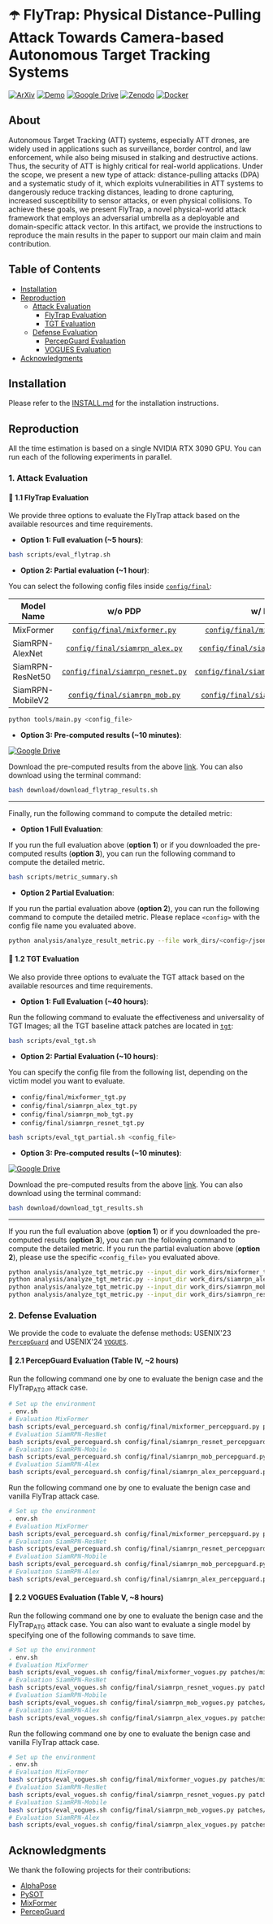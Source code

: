# ☂️ FlyTrap: Physical Distance-Pulling Attack Towards Camera-based Autonomous Target Tracking Systems

[![ArXiv](https://img.shields.io/badge/ArXiv-FAFAFA?logo=arxiv&logoColor=red&style=flat-square)]()
[![Demo](https://img.shields.io/badge/Demo-4285F4?logo=youtube&logoColor=white&style=flat-square)](https://sites.google.com/view/flytrap-adv)
[![Google Drive](https://img.shields.io/badge/Google%20Drive-4285F4?logo=google-drive&logoColor=white&style=flat-square)](https://drive.google.com/file/d/1ezFU2-JiZC1szN5PnAUU_1ONDmAJM45W/view)
[![Zenodo](https://img.shields.io/badge/Zenodo-FAFAFA?logo=zenodo&logoColor=blue&style=flat-square)](https://zenodo.org/records/16908024)
[![Docker](https://img.shields.io/badge/Docker-2496ED?logo=docker&logoColor=white&style=flat-square)](https://hub.docker.com/r/shaoyuanxie/flytrap)



## About

Autonomous Target Tracking (ATT) systems, especially ATT drones, are widely used in applications such as surveillance, border control, and law enforcement, while also being misused in stalking and destructive actions. Thus, the security of ATT is highly critical for real-world applications. Under the scope, we present a new type of attack: distance-pulling attacks (DPA) and a systematic study of it, which exploits vulnerabilities in ATT systems to dangerously reduce tracking distances, leading to drone capturing, increased susceptibility to sensor attacks, or even physical collisions. To achieve these goals, we present FlyTrap, a novel physical-world attack framework that employs an adversarial umbrella as a deployable and domain-specific attack vector. In this artifact, we provide the instructions to reproduce the main results in the paper to support our main claim and main contribution.

## Table of Contents

- [Installation](#installation)
- [Reproduction](#reproduction)
  - [Attack Evaluation](#1-attack-evaluation)
    - [FlyTrap Evaluation](#-11-flytrap-evaluation)
    - [TGT Evaluation](#-12-tgt-evaluation)
  - [Defense Evaluation](#2-defense-evaluation)
    - [PercepGuard Evaluation](#-21-percepguard-evaluation-table-iv-2-hours)
    - [VOGUES Evaluation](#-22-vogues-evaluation-table-v-8-hours)
- [Acknowledgments](#acknowledgments)



## Installation

Please refer to the [INSTALL.md](docs/INSTALL.md) for the installation instructions.

## Reproduction

All the time estimation is based on a single NVIDIA RTX 3090 GPU. You can run each of the following experiments in parallel.

### 1. Attack Evaluation

#### 🚀 1.1 FlyTrap Evaluation

We provide three options to evaluate the FlyTrap attack based on the available resources and time requirements.

- **Option 1: Full evaluation (~5 hours)**:

```sh
bash scripts/eval_flytrap.sh
```

- **Option 2: Partial evaluation (~1 hour)**:

You can select the following config files inside [`config/final`](./config/final):

| Model Name         | w/o PDP | w/ PDP |
|--------------------|:-------:|:------:|
| MixFormer          |   [`config/final/mixformer.py`](./config/final/mixformer.py)     |   [`config/final/mixformer_pdp.py`](./config/final/mixformer_pdp.py)    |
| SiamRPN-AlexNet    |   [`config/final/siamrpn_alex.py`](./config/final/siamrpn_alex.py)     |   [`config/final/siamrpn_alex_pdp.py`](./config/final/siamrpn_alex_pdp.py)    |
| SiamRPN-ResNet50   |   [`config/final/siamrpn_resnet.py`](./config/final/siamrpn_resnet.py)     |   [`config/final/siamrpn_resnet_pdp.py`](./config/final/siamrpn_resnet_pdp.py)    |
| SiamRPN-MobileV2   |   [`config/final/siamrpn_mob.py`](./config/final/siamrpn_mob.py)     |   [`config/final/siamrpn_mob_pdp.py`](./config/final/siamrpn_mob_pdp.py)    |


```sh
python tools/main.py <config_file>
```

- **Option 3: Pre-computed results (~10 minutes)**:

[![Google Drive](https://img.shields.io/badge/Google%20Drive-4285F4?logo=google-drive&logoColor=white&style=flat-square)](https://drive.google.com/file/d/1JWd_yHl3pBgPSuHNr-XDkllULAm5TBDK/view?usp=drive_link) 

Download the pre-computed results from the above [link](https://drive.google.com/file/d/1JWd_yHl3pBgPSuHNr-XDkllULAm5TBDK/view?usp=drive_link). You can also download using the terminal command:
```bash
bash download/download_flytrap_results.sh
```

---

Finally, run the following command to compute the detailed metric:

- **Option 1 Full Evaluation**:

If you run the full evaluation above (**option 1**) or if you downloaded the pre-computed results (**option 3**), you can run the following command to compute the detailed metric.

```bash
bash scripts/metric_summary.sh
```

- **Option 2 Partial Evaluation**:

If you run the partial evaluation above (**option 2**), you can run the following command to compute the detailed metric. Please replace `<config>` with the config file name you evaluated above.

```bash
python analysis/analyze_result_metric.py --file work_dirs/<config>/json_files/results_epoch-1.json
```

#### 🚀 1.2 TGT Evaluation

We also provide three options to evaluate the TGT attack based on the available resources and time requirements.

- **Option 1: Full Evaluation (~40 hours)**:

Run the following command to evaluate the effectiveness and universality of TGT Images; all the TGT baseline attack patches are located in [`tgt`](./tgt):

```sh
bash scripts/eval_tgt.sh
```

- **Option 2: Partial Evaluation (~10 hours)**:

You can specify the config file from the following list, depending on the victim model you want to evaluate.

- `config/final/mixformer_tgt.py`
- `config/final/siamrpn_alex_tgt.py`
- `config/final/siamrpn_mob_tgt.py`
- `config/final/siamrpn_resnet_tgt.py`

```sh
bash scripts/eval_tgt_partial.sh <config_file>
```

- **Option 3: Pre-computed results (~10 minutes)**:

[![Google Drive](https://img.shields.io/badge/Google%20Drive-4285F4?logo=google-drive&logoColor=white&style=flat-square)](https://drive.google.com/file/d/1JZkyJQy3-EsUkjAC0uxpTP3LQ-_38HQm/view?usp=sharing) 

Download the pre-computed results from the above [link](https://drive.google.com/file/d/1JZkyJQy3-EsUkjAC0uxpTP3LQ-_38HQm/view?usp=sharing). You can also download using the terminal command:
```bash
bash download/download_tgt_results.sh
```

---

If you run the full evaluation above (**option 1**) or if you downloaded the pre-computed results (**option 3**), you can run the following command to compute the detailed metric. If you run the partial evaluation above (**option 2**), please use the specific `<config_file>` you evaluated above.

```bash
python analysis/analyze_tgt_metric.py --input_dir work_dirs/mixformer_tgt/json_files
python analysis/analyze_tgt_metric.py --input_dir work_dirs/siamrpn_alex_tgt/json_files
python analysis/analyze_tgt_metric.py --input_dir work_dirs/siamrpn_mob_tgt/json_files
python analysis/analyze_tgt_metric.py --input_dir work_dirs/siamrpn_resnet_tgt/json_files
```

### 2. Defense Evaluation

We provide the code to evaluate the defense methods: USENIX'23 [`PercepGuard`](https://www.usenix.org/conference/usenixsecurity23/presentation/man) and USENIX'24 [`VOGUES`](https://www.usenix.org/conference/usenixsecurity24/presentation/muller).

#### 🚀 2.1 PercepGuard Evaluation (Table IV, ~2 hours)

Run the following command one by one to evaluate the benign case and the FlyTrap<sub>ATG</sub> attack case.

```sh
# Set up the environment
. env.sh
# Evaluation MixFormer
bash scripts/eval_perceguard.sh config/final/mixformer_percepguard.py patches/mixformer_flytrap_atg_percepguard.png
# Evaluation SiamRPN-ResNet
bash scripts/eval_perceguard.sh config/final/siamrpn_resnet_percepguard.py patches/siamrpn_resnet_flytrap_atg_percepguard.png
# Evaluation SiamRPN-Mobile
bash scripts/eval_perceguard.sh config/final/siamrpn_mob_percepguard.py patches/siamrpn_mobile_flytrap_atg_percepguard.png
# Evaluation SiamRPN-Alex
bash scripts/eval_perceguard.sh config/final/siamrpn_alex_percepguard.py patches/siamrpn_alex_flytrap_atg_percepguard.png
```

Run the following command one by one to evaluate the benign case and vanilla FlyTrap attack case.

```sh
# Set up the environment
. env.sh
# Evaluation MixFormer
bash scripts/eval_perceguard.sh config/final/mixformer_percepguard.py patches/mixformer_flytrap.png
# Evaluation SiamRPN-ResNet
bash scripts/eval_perceguard.sh config/final/siamrpn_resnet_percepguard.py patches/siamrpn_resnet_flytrap.png
# Evaluation SiamRPN-Mobile
bash scripts/eval_perceguard.sh config/final/siamrpn_mob_percepguard.py patches/siamrpn_mobile_flytrap.png
# Evaluation SiamRPN-Alex
bash scripts/eval_perceguard.sh config/final/siamrpn_alex_percepguard.py patches/siamrpn_alex_flytrap.png
```

#### 🚀 2.2 VOGUES Evaluation (Table V, ~8 hours)

Run the following command one by one to evaluate the benign case and the FlyTrap<sub>ATG</sub> attack case. You can also want to evaluate a single model by specifying one of the following commands to save time.

```sh
# Set up the environment
. env.sh
# Evaluation MixFormer
bash scripts/eval_vogues.sh config/final/mixformer_vogues.py patches/mixformer_flytrap_atg_vogues.png
# Evaluation SiamRPN-ResNet
bash scripts/eval_vogues.sh config/final/siamrpn_resnet_vogues.py patches/siamrpn_resnet_flytrap_atg_vogues.png
# Evaluation SiamRPN-Mobile
bash scripts/eval_vogues.sh config/final/siamrpn_mob_vogues.py patches/siamrpn_mobile_flytrap_atg_vogues.png
# Evaluation SiamRPN-Alex
bash scripts/eval_vogues.sh config/final/siamrpn_alex_vogues.py patches/siamrpn_alex_flytrap_atg_vogues.png
```

Run the following command one by one to evaluate the benign case and vanilla FlyTrap attack case.

```sh
# Set up the environment
. env.sh
# Evaluation MixFormer
bash scripts/eval_vogues.sh config/final/mixformer_vogues.py patches/mixformer_flytrap.png
# Evaluation SiamRPN-ResNet
bash scripts/eval_vogues.sh config/final/siamrpn_resnet_vogues.py patches/siamrpn_resnet_flytrap.png
# Evaluation SiamRPN-Mobile
bash scripts/eval_vogues.sh config/final/siamrpn_mob_vogues.py patches/siamrpn_mobile_flytrap.png
# Evaluation SiamRPN-Alex
bash scripts/eval_vogues.sh config/final/siamrpn_alex_vogues.py patches/siamrpn_alex_flytrap.png
```

## Acknowledgments

We thank the following projects for their contributions:

- [AlphaPose](https://github.com/MVIG-SJTU/AlphaPose)
- [PySOT](https://github.com/STVIR/pysot)
- [MixFormer](https://github.com/MCG-NJU/MixFormer)
- [PercepGuard](https://github.com/Harry1993/PercepGuard)